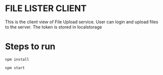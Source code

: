 # FILE LISTER CLIENT

This is the client view of File Upload service. User can login and upload files to the server. The token is stored in localstorage

# Steps to run

```
npm install
```

```
npm start
```
